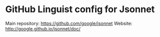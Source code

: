 # GitHub Linguist config for Jsonnet

Main repository: https://github.com/google/jsonnet
Website: http://google.github.io/jsonnet/doc/
